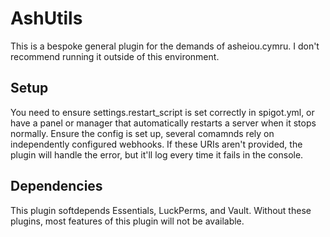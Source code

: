 # AshUtils
This is a bespoke general plugin for the demands of asheiou.cymru. I don't recommend running it outside of this environment.    
    
## Setup
You need to ensure settings.restart_script is set correctly in spigot.yml, or have a panel or manager that automatically restarts a server when it stops normally.
Ensure the config is set up, several comamnds rely on independently configured webhooks. If these URIs aren't provided, the plugin will handle the error, but it'll log every time it fails in the console.

## Dependencies
This plugin softdepends Essentials, LuckPerms, and Vault. Without these plugins, most features of this plugin will not be available.
